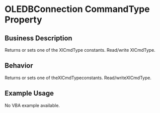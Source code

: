 # OLEDBConnection CommandType Property

## Business Description
Returns or sets one of the XlCmdType constants. Read/write XlCmdType.

## Behavior
Returns or sets one of theXlCmdTypeconstants. Read/writeXlCmdType.

## Example Usage
No VBA example available.